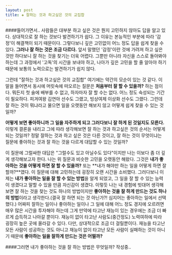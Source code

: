 ```yaml
---
layout: post
title: ✚ 잘하는 것과 하고싶은 것의 교집합
---
```

####들어가면서..
사람들은 대부분 하고 싶은 것은 뭔지 고민하지 않아도 답을 알고 있다. 상대적으로 잘 하는 것보다 발견하기가 쉽다. 그 이유는 본능적인 부분에 따라 '감정'이 해결책이 되기 때문이다. 그렇다보니 깊은 고민없이 어느 정도 답을 쉽게 찾을 수 있다. **그러나 잘 하는 것은 조금 다르다.** 앞서 말했던 '감정'이란 것에 가려져 하고 싶은 것만 하다보니 잘 하는 것을 찾기는 더욱 어렵다. 그뿐만 아니라 자신을 스스로 돌아봐야 하는데 그 과정에서 '고독'의 시간을 보내야 하고, 나아가 깊은 고민을 할 줄 알아야 하기 때문에 보통의 노력으로는 발견하기가 쉽지 않다.

그런데 "잘하는 것과 하고싶은 것의 교집합" 여기에는 약간의 모순이 있는 것 같다. 이 말을 들어면서 동시에 머릿속에 떠오르는 질문은 **처음부터 잘 할 수 있을까?** 하는 점이다. 뭐든지 첫 술에 배부를 수 없고, 하자마자 잘 할 수는 없다. 어느 정도 숙성되는 기간이 필요하다. 피겨여왕 김연아 선수도 그랬고, 빙상여제 이상화 선수도 그랬다. 그런데 잘 하는 것이 뭐냐라고 물으면 일을 오랫동안 해보지 않고 어떻게 쉽게 찾을 수 있는 것일까?

**어떻게 보면 좋아하니까 그 일을 자주하게 되고 그러다보니 잘 하게 된 것일지도 모른다.** 이렇게 결론을 내리고 그에 따라 생각해보면 잘 하는 것과 하고싶은 것의 순서는 어떻게 되는 것일까? 정말 잘하는 것과 하고 싶은 것은 다른 것이고, 잘 하는 것이 무엇이냐는 질문에 좋아하는 것과 잘 하는 것을 다르게 대답할 수 있는 것일까?

이 질문에 그럴싸한 대답은 "그럴수도 있고 아닐수도 있다"이지만 나는 이보다 좀 더 깊게 생각해보고자 한다. 나는 위 질문과 비슷한 고민을 오랫동안 해왔다. 그것은 **내가 좋아하는 것을 어떻게 하면 잘 할 수 있을까?** 또는 **내가 해야만 하는 일을 어떻게 하면 잘 할까?**였다. 이 질문에 대해 고민하는데 굉장히 오랜 시간을 소비했다. 그러다보니 이제는 **내가 좋아하는 일을 잘 할 수 있는 방법**을 알게 되었고, 그 일을 잘 할 수 있는 능력이 생겼다고 말할 수 있을 만큼 자신감이 생겼다. 이렇듯 나는 내 경험에 빗대어 생각해보면 잘 하는 것을 찾는 것도 하나의 방법이지만 **좋아하는 것을 잘 하게 만드는 것도 하나의 방법**이라고 생각한다.(결국 잘 하면 되는 것 아닌가?! 심지어는 좋아하는 일에서 선택했다.) 어짜피 잘하는 일이나 좋아하는 일이나 그 일에 대해 어느 정도 경지에 오르려면 매우 많은 시간을 투자해야 하는데 그게 만약에 타고난 재능이 있는 경우에는 조금 더 빠르게 습득하고 나아갈 뿐이다. 재능이 없이 타고난 사람도(중간정도) 노력여하에 따라 굉장히 높은 곳에 올라갈 수 있다. 다만, 상대적으로 조금 더 걸릴뿐이다. 재능을 타고난 모든 사람이 성공하는 것도 아니고 재능이 없이 타고난 모든 사람이 실패하는 것이 아니기 때문에 **좋아하는 일을 잘하게 만드는 것은 어떨까?**

####그러면 내가 좋아하는 것을 잘 하는 방법은 무엇일까? 
작성중..